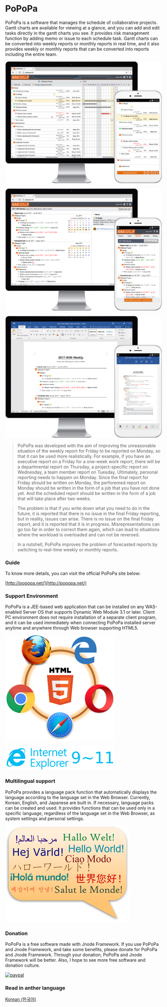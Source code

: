 PoPoPa
======
PoPoPa is a software that manages the schedule of collaborative projects. Gantt charts are available for viewing at a glance, and you can add and edit tasks directly in the gantt charts you see. It provides risk management function by adding memo or issue to each schedule task. Gantt charts can be converted into weekly reports or monthly reports in real time, and it also provides weekly or monthly reports that can be converted into reports including the entire team.


![Alt Gantt chart-style scheduling](images/en/gantt.png?raw=true "Gantt chart-style scheduling")

![Alt Real-time reports reporting](images/en/weekly.png?raw=true "Real-time reports")

![Alt Reports in MS Word format reporting](images/en/docx.png?raw=true "Reports in MS Word format")

> PoPoPa was developed with the aim of improving the unreasonable situation of the weekly report for Friday to be reported on Monday, so that it can be used more realistically. For example, if you have an executive report on a Friday for a one-week work report, there will be a departmental report on Thursday, a project-specific report on Wednesday, a team member report on Tuesday, Ultimately, personal reporting needs to happen on Monday. Since the final report for Friday should be written on Monday, the perforemed report on Monday should be written in the form of a job that you have not done yet. And the scheduled report should be written in the form of a job that will take place after two weeks.

> The problem is that if you write down what you need to do in the future, it is reported that there is no issue in the final Friday reporting, but in reality, issues can arise. There is no issue on the final Friday report, and it is reported that it is in progress. Misrepresentations can go too far in order to correct them again, which can lead to situations where the workload is overloaded and can not be reversed.

> In a nutshell, PoPoPa improves the problem of forecasted reports by switching to real-time weekly or monthly reports.

### Guide
To know more details, you can visit the official PoPoPa site below:

[http://popopa.net/](http://popopa.net/)

### Support Environment
PoPoPa is a JEE-based web application that can be installed on any WAS-enabled Server OS that supports Dynamic Web Module 3.1 or later. Client PC environment does not require installation of a separate client program, and it can be used immediately when connecting PoPoPa installed server anytime and anywhere through Web browser supporting HTML5.

![Alt HTML5 support Available via Web browser](images/html5.png?raw=true "HTML5 support Available via Web browser")

![Alt Internet Explorer 9 ~ 10 support](images/ie9_11.png?raw=true "Internet Explorer 9 ~ 10 support")

### Multilingual support
PoPoPa provides a language pack function that automatically displays the language according to the language set in the Web Browser. Currently, Korean, English, and Japanese are built in. If necessary, language packs can be created and used. It provides functions that can be used only in a specific language, regardless of the language set in the Web Browser, as system settings and personal settings.

![Alt Language Pack Support](images/languages.png?raw=true "언어팩 지원")

### Donation
PoPoPa is a free software made with Jnode Framework. If you use PoPoPa and Jnode Framework, and take some benefits, please donate for PoPoPa and Jnode Framework. Through your donation, PoPoPa and Jnode Framework will be better. Also, I hope to see more free software and donation culture.

[![paypal](https://www.paypalobjects.com/en_US/i/btn/btn_donateCC_LG.gif)](https://www.paypal.com/cgi-bin/webscr?cmd=_s-xclick&hosted_button_id=6YYMTECUZXM9S)

### Read in anther language
[Korean (한국어)](https://github.com/gurumdari/popopa/blob/master/README_ko.md)
